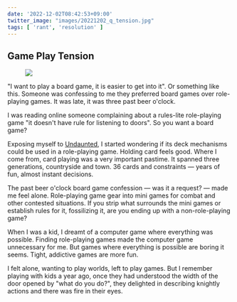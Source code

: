 ```yaml
---
date: '2022-12-02T08:42:53+09:00'
twitter_image: "images/20221202_q_tension.jpg"
tags: [ 'rant', 'resolution' ]
---
```


## Game Play Tension

<figure class="right largest">
<img src="images/20221202_tension.jpg" loading="lazy" />
<figcaption>
</figcaption>
</figure>

"I want to play a board game, it is easier to get into it". Or something like this. Someone was confessing to me they preferred board games over role-playing games. It was late, it was three past beer o'clock.

I was reading online someone complaining about a rules-lite role-playing game "it doesn't have rule for listening to doors". So you want a board game?

Exposing myself to [Undaunted](20221130.html?t=Undaunted_in_Normandy), I started wondering if its deck mechanisms could be used in a role-playing game. Holding card feels good. Where I come from, card playing was a very important pastime. It spanned three generations, countryside and town. 36 cards and constraints — years of fun, almost instant decisions.

The past beer o'clock board game confession — was it a request? — made me feel alone. Role-playing game gear into mini games for combat and other contested situations. If you strip what surrounds the mini games or establish rules for it, fossilizing it, are you ending up with a non-role-playing game?

When I was a kid, I dreamt of a computer game where everything was possible. Finding role-playing games made the computer game unnecessary for me. But games where everything is possible are boring it seems. Tight, addictive games are more fun.

I felt alone, wanting to play worlds, left to play games. But I remember playing with kids a year ago, once they had understood the width of the door opened by "what do you do?", they delighted in describing knightly actions and there was fire in their eyes.


<!-- 21f 8i -->

